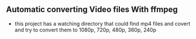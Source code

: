 ## Automatic converting Video files With ffmpeg

* this project has a watching directory that could find mp4 files and covert
and try to convert them to 1080p, 720p, 480p, 360p, 240p
